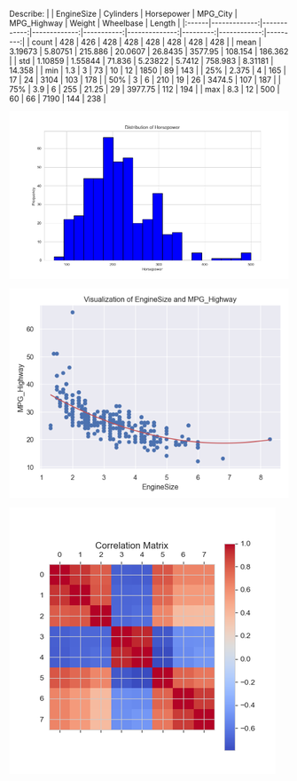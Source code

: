 Describe:
|       |   EngineSize |   Cylinders |   Horsepower |   MPG_City |   MPG_Highway |   Weight |   Wheelbase |   Length |
|:------|-------------:|------------:|-------------:|-----------:|--------------:|---------:|------------:|---------:|
| count |    428       |   426       |      428     |  428       |      428      |  428     |   428       |  428     |
| mean  |      3.19673 |     5.80751 |      215.886 |   20.0607  |       26.8435 | 3577.95  |   108.154   |  186.362 |
| std   |      1.10859 |     1.55844 |       71.836 |    5.23822 |        5.7412 |  758.983 |     8.31181 |   14.358 |
| min   |      1.3     |     3       |       73     |   10       |       12      | 1850     |    89       |  143     |
| 25%   |      2.375   |     4       |      165     |   17       |       24      | 3104     |   103       |  178     |
| 50%   |      3       |     6       |      210     |   19       |       26      | 3474.5   |   107       |  187     |
| 75%   |      3.9     |     6       |      255     |   21.25    |       29      | 3977.75  |   112       |  194     |
| max   |      8.3     |    12       |      500     |   60       |       66      | 7190     |   144       |  238     |

![congress_viz](Horsepower_histogram.png)


![congress_viz2](Visualization_of_EngineSize_&_MPG_Highway.png)


![congress_viz3](correlation_matrix.png)
